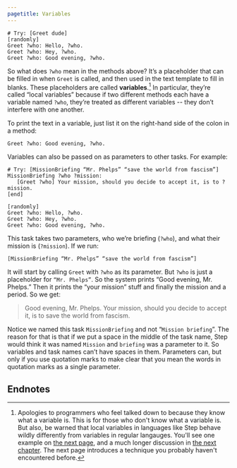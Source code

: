 ```yaml
---
pagetitle: Variables
---
```

```Step
# Try: [Greet dude]
[randomly]
Greet ?who: Hello, ?who.
Greet ?who: Hey, ?who.
Greet ?who: Good evening, ?who.
```
So what does `?who` mean in the methods above?  It’s a placeholder that can be filled in when `Greet` is called, and then used in the text template to fill in blanks.  These placeholders are called **variables**.[^1]  In particular, they’re called “local variables” because if two different methods each have a variable named `?who`, they’re treated as different variables -- they don’t interfere with one another.

To print the text in a variable, just list it on the right-hand side of the colon in a method:
```step
Greet ?who: Good evening, ?who.
```
Variables can also be passed on as parameters to other tasks.  For example:
```Step
# Try: [MissionBriefing “Mr. Phelps” “save the world from fascism”]
MissionBriefing ?who ?mission:
   [Greet ?who] Your mission, should you decide to accept it, is to ?mission.
[end]

[randomly]
Greet ?who: Hello, ?who.
Greet ?who: Hey, ?who.
Greet ?who: Good evening, ?who.
```
This task takes two parameters, who we’re briefing (`?who`), and what their mission is (`?mission`).  If we run:
```step
[MissionBriefing “Mr. Phelps” “save the world from fascism”]
```
It will start by calling `Greet` with `?who` as its parameter.  But `?who` is just a placeholder for `“Mr. Phelps”`.   So the system prints “Good evening, Mr. Phelps.”  Then it prints the “your mission” stuff and finally the mission and a period.  So we get:

> Good evening, Mr. Phelps.  Your mission, should you decide to accept it, is to save the world from fascism.

Notice we named this task `MissionBriefing` and not “`Mission briefing`”.  The reason for that is that if we put a space in the middle of the task name, Step would think it was named `Mission` and `briefing` was a parameter to it.  So variables and task names can’t have spaces in them.  Parameters can, but only if you use quotation marks to make clear that you mean the words in quotation marks as a single parameter.

## Endnotes
[^1]: Apologies to programmers who feel talked down to because they know what a variable is.  This is for those who don't know what a variable is.  But also, be warned that local variables in languages like Step behave wildly differently from variables in regular langauges.  You'll see one example on [the next page](pattern_matching), and a much longer discussion in [the next chapter](logic_programming). The next page introduces a technique you probably haven't encountered before.